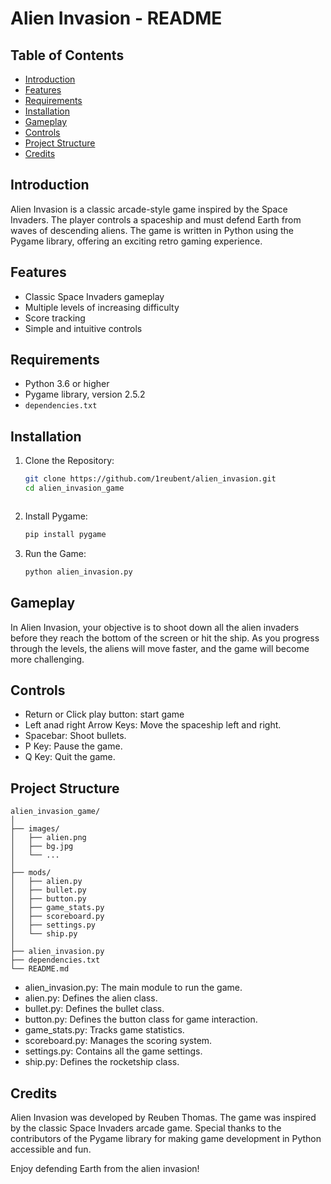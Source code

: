 # Alien Invasion - README

## Table of Contents
- [Introduction](#introduction)
- [Features](#features)
- [Requirements](#requirements)
- [Installation](#installation)
- [Gameplay](#gameplay)
- [Controls](#controls)
- [Project Structure](#project-structure)
- [Credits](#credits)

## Introduction
Alien Invasion is a classic arcade-style game inspired by the Space Invaders. The player controls a spaceship and must defend Earth from waves of descending aliens. The game is written in Python using the Pygame library, offering an exciting retro gaming experience.

## Features
- Classic Space Invaders gameplay
- Multiple levels of increasing difficulty
- Score tracking
- Simple and intuitive controls

## Requirements
- Python 3.6 or higher
- Pygame library, version 2.5.2
- ```dependencies.txt```

## Installation
1. Clone the Repository:
   ```bash
   git clone https://github.com/1reubent/alien_invasion.git
   cd alien_invasion_game
   


2. Install Pygame:
    ```bash
    pip install pygame

3. Run the Game:
    ```bash
    python alien_invasion.py

## Gameplay
In Alien Invasion, your objective is to shoot down all the alien invaders before they reach the bottom of the screen or hit the ship. As you progress through the levels, the aliens will move faster, and the game will become more challenging.

## Controls
- Return or Click play button: start game
- Left anad right Arrow Keys: Move the spaceship left and right.
- Spacebar: Shoot bullets.
- P Key: Pause the game.
- Q Key: Quit the game.

## Project Structure
```
alien_invasion_game/
│
├── images/
│   ├── alien.png
│   ├── bg.jpg
│   └── ...
│
├── mods/
│   ├── alien.py
│   ├── bullet.py
│   ├── button.py
│   ├── game_stats.py
│   ├── scoreboard.py
│   ├── settings.py
│   └── ship.py
│
├── alien_invasion.py
├── dependencies.txt
└── README.md
```
- alien_invasion.py: The main module to run the game.
- alien.py: Defines the alien class.
- bullet.py: Defines the bullet class.
- button.py: Defines the button class for game interaction.
- game_stats.py: Tracks game statistics.
- scoreboard.py: Manages the scoring system.
- settings.py: Contains all the game settings.
- ship.py: Defines the rocketship class.

## Credits
Alien Invasion was developed by Reuben Thomas. The game was inspired by the classic Space Invaders arcade game. Special thanks to the contributors of the Pygame library for making game development in Python accessible and fun.

Enjoy defending Earth from the alien invasion!
